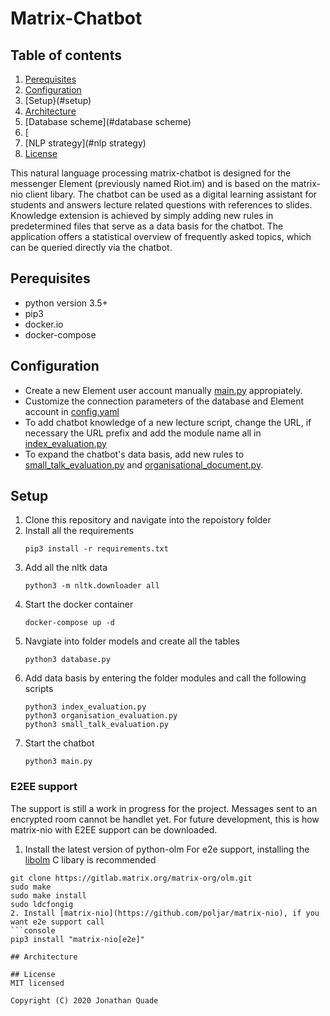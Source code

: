 # Matrix-Chatbot

## Table of contents
1. [Perequisites](#perequisites)
2. [Configuration](#configuration)
3. [Setup}(#setup)
4. [Architecture](#architecture)
5. [Database scheme](#database scheme)
6. [
7. [NLP strategy](#nlp strategy)
8. [License](#license)


This natural language processing matrix-chatbot is designed for the messenger Element (previously named Riot.im) and is based on the matrix-nio client libary. The chatbot can be used as a digital learning assistant for students and answers lecture related questions with references to slides.
Knowledge extension is achieved by simply adding new rules in predetermined files that serve as a data basis for the chatbot. The application offers a statistical overview of frequently asked topics, which can be queried directly via the chatbot.

## Perequisites
- python version 3.5+
- pip3
- docker.io
- docker-compose

## Configuration
- Create a new Element user account manually  [main.py](https://github.com/jquku/Matrix-Chatbot/blob/master/modules/main.py) appropiately.
- Customize the connection parameters of the database and Element account in [config.yaml](https://github.com/jquku/Matrix-Chatbot/blob/master/config.yaml)
- To add chatbot knowledge of a new lecture script, change the URL, if necessary the URL prefix and add the module name all in [index_evaluation.py](https://github.com/jquku/Matrix-Chatbot/blob/master/modules/index_evaluation.py)
- To expand the chatbot's data basis, add new rules to [small_talk_evaluation.py](https://github.com/jquku/Matrix-Chatbot/blob/master/modules/small_talk_evaluation.py) and [organisational_document.py](https://github.com/jquku/Matrix-Chatbot/blob/master/modules/organisational_document.py).

## Setup
1. Clone this repository and navigate into the repoistory folder
2. Install all the requirements
   ```console
   pip3 install -r requirements.txt
3. Add all the nltk data    
   ```console
   python3 -m nltk.downloader all
4. Start the docker container
   ```console
   docker-compose up -d
5. Navgiate into folder models and create all the tables
   ```console
   python3 database.py
6. Add data basis by entering the folder modules and call the following scripts
   ```console
   python3 index_evaluation.py
   python3 organisation_evaluation.py
   python3 small_talk_evaluation.py
7. Start the chatbot
   ```console
   python3 main.py

 ### E2EE support
 The support is still a work in progress for the project. Messages sent to an encrypted room
 cannot be handlet yet. For future development, this is how matrix-nio with E2EE support can
 be downloaded.

 1. Install the latest version of python-olm
   For e2e support, installing the [libolm](https://gitlab.matrix.org/matrix-org/olm) C libary is recommended
   ```console
   git clone https://gitlab.matrix.org/matrix-org/olm.git
   sudo make
   sudo make install
   sudo ldcfongig
2. Install [matrix-nio](https://github.com/poljar/matrix-nio), if you want e2e support call
   ```console
   pip3 install "matrix-nio[e2e]"

 ## Architecture  

 ## License
 MIT licensed

 Copyright (C) 2020 Jonathan Quade
